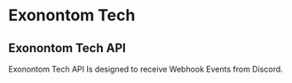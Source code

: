 # Exonontom Tech
## Exonontom Tech API
Exonontom Tech API Is designed to receive Webhook Events from Discord.
